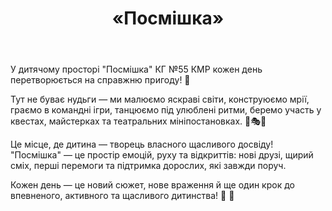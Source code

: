 ﻿---
title: «Посмішка»
---

У дитячому просторі "Посмішка" КГ №55 КМР кожен день перетворюється на справжню пригоду! 🚀

Тут не буває нудьги — ми малюємо яскраві світи, конструюємо мрії, граємо в командні ігри, танцюємо під улюблені ритми, беремо участь у квестах, майстерках та театральних мініпостановках. 🎨🎭🤹

Це місце, де дитина  — творець власного щасливого досвіду! "Посмішка" — це простір емоцій, руху та відкриттів: нові друзі, щирий сміх, перші перемоги та підтримка дорослих, які завжди поруч.

Кожен день — це новий сюжет, нове враження й ще один крок до впевненого, активного та щасливого дитинства! 🌈 💛

<slideshow />
<youtube id="XlX4I3EcUVc" />
